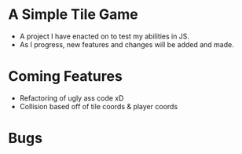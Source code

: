 # A Simple Tile Game
- A project I have enacted on to test my abilities in JS.
- As I progress, new features and changes will be added and made.

# Coming Features
- Refactoring of ugly ass code xD
- Collision based off of tile coords & player coords

# Bugs
